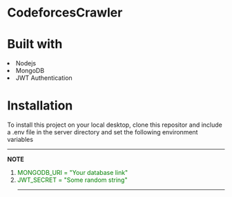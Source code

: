 # CodeforcesCrawler
# Built with
<li>Nodejs</li>
<li>MongoDB</li>
<li>JWT Authentication</li>

# Installation
To install this project on your local desktop, clone this repositor and include a .env file in the server directory and set the following environment variables

---
**NOTE**
<ol>
  <li><span style="color: green">MONGODB_URI = "Your database link"</span></li>
  <li><span style="color: green">JWT_SECRET = "Some random string"</span></li>

---
